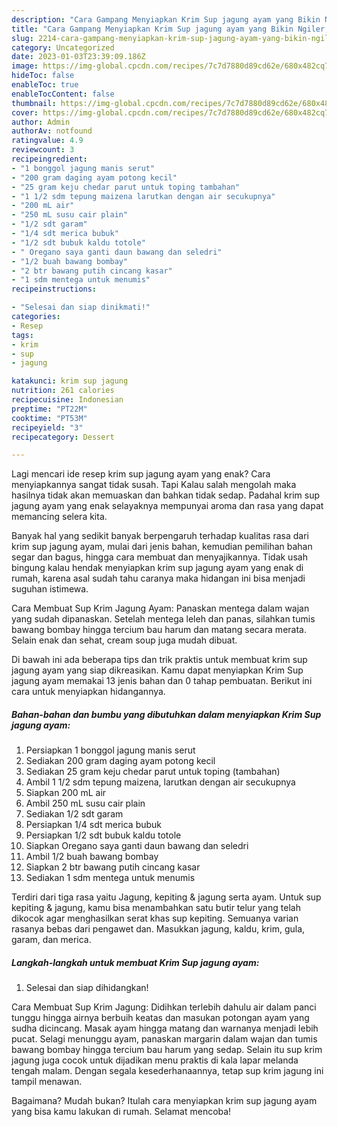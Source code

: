 ```yaml
---
description: "Cara Gampang Menyiapkan Krim Sup jagung ayam yang Bikin Ngiler, Buat Buka Puasa Menggugah Selera"
title: "Cara Gampang Menyiapkan Krim Sup jagung ayam yang Bikin Ngiler, Buat Buka Puasa Menggugah Selera"
slug: 2214-cara-gampang-menyiapkan-krim-sup-jagung-ayam-yang-bikin-ngiler-buat-buka-puasa-menggugah-selera
category: Uncategorized
date: 2023-01-03T23:39:09.186Z
image: https://img-global.cpcdn.com/recipes/7c7d7880d89cd62e/680x482cq70/krim-sup-jagung-ayam-foto-resep-utama.jpg
hideToc: false
enableToc: true
enableTocContent: false
thumbnail: https://img-global.cpcdn.com/recipes/7c7d7880d89cd62e/680x482cq70/krim-sup-jagung-ayam-foto-resep-utama.jpg
cover: https://img-global.cpcdn.com/recipes/7c7d7880d89cd62e/680x482cq70/krim-sup-jagung-ayam-foto-resep-utama.jpg
author: Admin
authorAv: notfound
ratingvalue: 4.9
reviewcount: 3
recipeingredient:
- "1 bonggol jagung manis serut"
- "200 gram daging ayam potong kecil"
- "25 gram keju chedar parut untuk toping tambahan"
- "1 1/2 sdm tepung maizena larutkan dengan air secukupnya"
- "200 mL air"
- "250 mL susu cair plain"
- "1/2 sdt garam"
- "1/4 sdt merica bubuk"
- "1/2 sdt bubuk kaldu totole"
- " Oregano saya ganti daun bawang dan seledri"
- "1/2 buah bawang bombay"
- "2 btr bawang putih cincang kasar"
- "1 sdm mentega untuk menumis"
recipeinstructions:

- "Selesai dan siap dinikmati!"
categories:
- Resep
tags:
- krim
- sup
- jagung

katakunci: krim sup jagung 
nutrition: 261 calories
recipecuisine: Indonesian
preptime: "PT22M"
cooktime: "PT53M"
recipeyield: "3"
recipecategory: Dessert

---
```



Lagi mencari ide resep krim sup jagung ayam yang enak? Cara menyiapkannya sangat tidak susah. Tapi Kalau salah mengolah maka hasilnya tidak akan memuaskan dan bahkan tidak sedap. Padahal krim sup jagung ayam yang enak selayaknya mempunyai aroma dan rasa yang dapat memancing selera kita.


Banyak hal yang sedikit banyak berpengaruh terhadap kualitas rasa dari krim sup jagung ayam, mulai dari jenis bahan, kemudian pemilihan bahan segar dan bagus, hingga cara membuat dan menyajikannya. Tidak usah bingung kalau hendak menyiapkan krim sup jagung ayam yang enak di rumah, karena asal sudah tahu caranya maka hidangan ini bisa menjadi suguhan istimewa.

Cara Membuat Sup Krim Jagung Ayam: Panaskan mentega dalam wajan yang sudah dipanaskan. Setelah mentega leleh dan panas, silahkan tumis bawang bombay hingga tercium bau harum dan matang secara merata. Selain enak dan sehat, cream soup juga mudah dibuat.


Di bawah ini ada beberapa tips dan trik praktis untuk membuat krim sup jagung ayam yang siap dikreasikan. Kamu dapat menyiapkan Krim Sup jagung ayam memakai 13 jenis bahan dan 0 tahap pembuatan. Berikut ini cara untuk menyiapkan hidangannya.

<!--inarticleads1-->

##### Bahan-bahan dan bumbu yang dibutuhkan dalam menyiapkan Krim Sup jagung ayam:

1. Persiapkan 1 bonggol jagung manis serut
1. Sediakan 200 gram daging ayam potong kecil
1. Sediakan 25 gram keju chedar parut untuk toping (tambahan)
1. Ambil 1 1/2 sdm tepung maizena, larutkan dengan air secukupnya
1. Siapkan 200 mL air
1. Ambil 250 mL susu cair plain
1. Sediakan 1/2 sdt garam
1. Persiapkan 1/4 sdt merica bubuk
1. Persiapkan 1/2 sdt bubuk kaldu totole
1. Siapkan  Oregano saya ganti daun bawang dan seledri
1. Ambil 1/2 buah bawang bombay
1. Siapkan 2 btr bawang putih cincang kasar
1. Sediakan 1 sdm mentega untuk menumis


Terdiri dari tiga rasa yaitu Jagung, kepiting &amp; jagung serta ayam. Untuk sup kepiting &amp; jagung, kamu bisa menambahkan satu butir telur yang telah dikocok agar menghasilkan serat khas sup kepiting. Semuanya varian rasanya bebas dari pengawet dan. Masukkan jagung, kaldu, krim, gula, garam, dan merica. 

<!--inarticleads2-->

##### Langkah-langkah untuk membuat Krim Sup jagung ayam:


1. Selesai dan siap dihidangkan!

Cara Membuat Sup Krim Jagung: Didihkan terlebih dahulu air dalam panci tunggu hingga airnya berbuih keatas dan masukan potongan ayam yang sudha dicincang. Masak ayam hingga matang dan warnanya menjadi lebih pucat. Selagi menunggu ayam, panaskan margarin dalam wajan dan tumis bawang bombay hingga tercium bau harum yang sedap. Selain itu sup krim jagung juga cocok untuk dijadikan menu praktis di kala lapar melanda tengah malam. Dengan segala kesederhanaannya, tetap sup krim jagung ini tampil menawan. 

Bagaimana? Mudah bukan? Itulah cara menyiapkan krim sup jagung ayam yang bisa kamu lakukan di rumah. Selamat mencoba!
